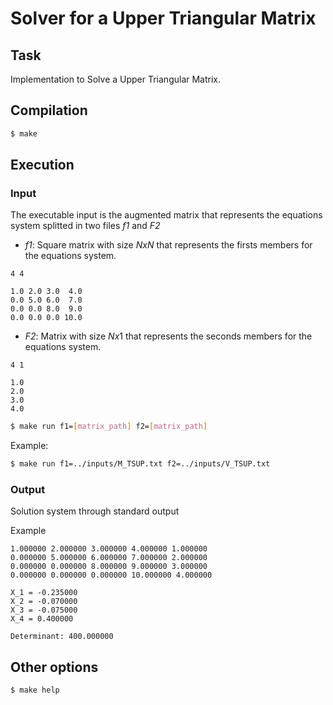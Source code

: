 # Solver for a Upper Triangular Matrix

## Task

Implementation to Solve a Upper Triangular Matrix.

## Compilation

``` bash
$ make
```

## Execution

### Input
The executable input is the augmented matrix that represents the equations system splitted in two files  *f1* and *F2*

- *f1*: Square matrix with size $N x N$ that represents the firsts members for the equations system.

```
4 4

1.0 2.0 3.0  4.0
0.0 5.0 6.0  7.0
0.0 0.0 8.0  9.0
0.0 0.0 0.0 10.0
```

- *F2*: Matrix with size $N x 1$ that represents the seconds members for the equations system.

```
4 1

1.0
2.0
3.0
4.0
```

``` bash
$ make run f1=[matrix_path] f2=[matrix_path]
```

Example:

``` bash
$ make run f1=../inputs/M_TSUP.txt f2=../inputs/V_TSUP.txt
```

### Output

Solution system through standard output

Example

```
1.000000 2.000000 3.000000 4.000000 1.000000
0.000000 5.000000 6.000000 7.000000 2.000000
0.000000 0.000000 8.000000 9.000000 3.000000
0.000000 0.000000 0.000000 10.000000 4.000000

X_1 = -0.235000
X_2 = -0.070000
X_3 = -0.075000
X_4 = 0.400000

Determinant: 400.000000
```

## Other options

``` bash
$ make help
```

